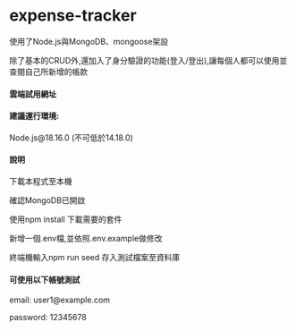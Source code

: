 <h1>expense-tracker</h1>
<p>使用了Node.js與MongoDB、mongoose架設</p>
</p>除了基本的CRUD外,還加入了身分驗證的功能(登入/登出),讓每個人都可以使用並查閱自己所新增的帳款</p>
<h4>雲端試用網址</h4>

<h4>建議運行環境:</h4>
<p>Node.js@18.16.0 (不可低於14.18.0)</p>

<h4>說明</h4>
<p>下載本程式至本機</p>
<p>確認MongoDB已開啟</p>
<p>使用npm install 下載需要的套件</p>
<p>新增一個.env檔,並依照.env.example做修改</p>
<p>終端機輸入npm run seed 存入測試檔案至資料庫</p>
<h4>可使用以下帳號測試</h4>
<p>email: user1@example.com</p>
<p>password: 12345678</p>